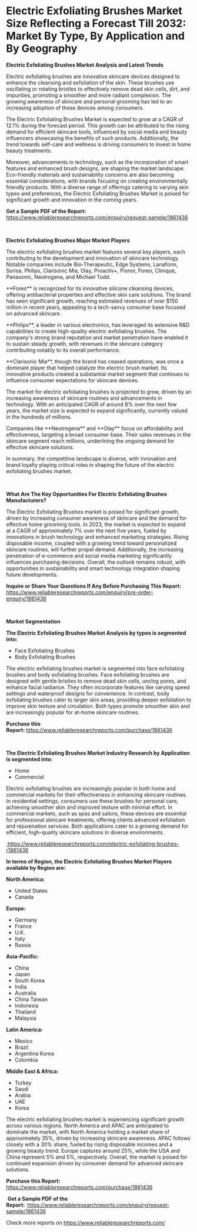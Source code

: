 <p><h1>Electric Exfoliating Brushes Market Size Reflecting a Forecast Till 2032: Market By Type, By Application and By Geography</h1></p><p><strong>Electric Exfoliating Brushes Market Analysis and Latest Trends</strong></p>
<p><p>Electric exfoliating brushes are innovative skincare devices designed to enhance the cleansing and exfoliation of the skin. These brushes use oscillating or rotating bristles to effectively remove dead skin cells, dirt, and impurities, promoting a smoother and more radiant complexion. The growing awareness of skincare and personal grooming has led to an increasing adoption of these devices among consumers.</p><p>The Electric Exfoliating Brushes Market is expected to grow at a CAGR of 12.1% during the forecast period. This growth can be attributed to the rising demand for efficient skincare tools, influenced by social media and beauty influencers showcasing the benefits of such products. Additionally, the trend towards self-care and wellness is driving consumers to invest in home beauty treatments.</p><p>Moreover, advancements in technology, such as the incorporation of smart features and enhanced brush designs, are shaping the market landscape. Eco-friendly materials and sustainability concerns are also becoming essential considerations, with brands focusing on creating environmentally friendly products. With a diverse range of offerings catering to varying skin types and preferences, the Electric Exfoliating Brushes Market is poised for significant growth and innovation in the coming years.</p></p>
<p><strong>Get a Sample PDF of the Report:&nbsp;</strong> <a href="https://www.reliableresearchreports.com/enquiry/request-sample/1861436?utm_campaign=2119&utm_medium=2&utm_source=Github&utm_content=ia&utm_term=10022025&utm_id=electric-exfoliating-brushes">https://www.reliableresearchreports.com/enquiry/request-sample/1861436</a></p>
<p>&nbsp;</p>
<p><strong>Electric Exfoliating Brushes Major Market Players</strong></p>
<p><p>The electric exfoliating brushes market features several key players, each contributing to the development and innovation of skincare technology. Notable companies include Bio-Therapeutic, Edge Systems, Lanaform, Sorisa, Philips, Clarisonic Mia, Olay, Proactiv+, Pixnor, Foreo, Clinique, Panasonic, Neutrogena, and Michael Todd.</p><p>**Foreo** is recognized for its innovative silicone cleansing devices, offering antibacterial properties and effective skin care solutions. The brand has seen significant growth, reaching estimated revenues of over $150 million in recent years, appealing to a tech-savvy consumer base focused on advanced skincare.</p><p>**Philips**, a leader in various electronics, has leveraged its extensive R&D capabilities to create high-quality electric exfoliating brushes. The company's strong brand reputation and market penetration have enabled it to sustain steady growth, with revenues in the skincare category contributing notably to its overall performance.</p><p>**Clarisonic Mia**, though the brand has ceased operations, was once a dominant player that helped catalyze the electric brush market. Its innovative products created a substantial market segment that continues to influence consumer expectations for skincare devices.</p><p>The market for electric exfoliating brushes is projected to grow, driven by an increasing awareness of skincare routines and advancements in technology. With an anticipated CAGR of around 8% over the next few years, the market size is expected to expand significantly, currently valued in the hundreds of millions.</p><p>Companies like **Neutrogena** and **Olay** focus on affordability and effectiveness, targeting a broad consumer base. Their sales revenues in the skincare segment reach millions, underlining the ongoing demand for effective skincare solutions.</p><p>In summary, the competitive landscape is diverse, with innovation and brand loyalty playing critical roles in shaping the future of the electric exfoliating brushes market.</p></p>
<p>&nbsp;</p>
<p><strong>What Are The Key Opportunities For Electric Exfoliating Brushes Manufacturers?</strong></p>
<p><p>The Electric Exfoliating Brushes market is poised for significant growth, driven by increasing consumer awareness of skincare and the demand for effective home grooming tools. In 2023, the market is expected to expand at a CAGR of approximately 7% over the next five years, fueled by innovations in brush technology and enhanced marketing strategies. Rising disposable income, coupled with a growing trend toward personalized skincare routines, will further propel demand. Additionally, the increasing penetration of e-commerce and social media marketing significantly influences purchasing decisions. Overall, the outlook remains robust, with opportunities in sustainability and smart technology integration shaping future developments.</p></p>
<p><strong>Inquire or Share Your Questions If Any Before Purchasing This Report:</strong> <a href="https://www.reliableresearchreports.com/enquiry/pre-order-enquiry/1861436?utm_campaign=2119&utm_medium=2&utm_source=Github&utm_content=ia&utm_term=10022025&utm_id=electric-exfoliating-brushes">https://www.reliableresearchreports.com/enquiry/pre-order-enquiry/1861436</a></p>
<p>&nbsp;</p>
<p><strong>Market Segmentation</strong></p>
<p><strong>The Electric Exfoliating Brushes Market Analysis by types is segmented into:</strong></p>
<p><ul><li>Face Exfoliating Brushes</li><li>Body Exfoliating Brushes</li></ul></p>
<p><p>The electric exfoliating brushes market is segmented into face exfoliating brushes and body exfoliating brushes. Face exfoliating brushes are designed with gentle bristles to remove dead skin cells, unclog pores, and enhance facial radiance. They often incorporate features like varying speed settings and waterproof designs for convenience. In contrast, body exfoliating brushes cater to larger skin areas, providing deeper exfoliation to improve skin texture and circulation. Both types promote smoother skin and are increasingly popular for at-home skincare routines.</p></p>
<p><strong>Purchase this Report:&nbsp;</strong><a href="https://www.reliableresearchreports.com/purchase/1861436?utm_campaign=2119&utm_medium=2&utm_source=Github&utm_content=ia&utm_term=10022025&utm_id=electric-exfoliating-brushes">https://www.reliableresearchreports.com/purchase/1861436</a></p>
<p>&nbsp;</p>
<p><strong>The Electric Exfoliating Brushes Market Industry Research by Application is segmented into:</strong></p>
<p><ul><li>Home</li><li>Commercial</li></ul></p>
<p><p>Electric exfoliating brushes are increasingly popular in both home and commercial markets for their effectiveness in enhancing skincare routines. In residential settings, consumers use these brushes for personal care, achieving smoother skin and improved texture with minimal effort. In commercial markets, such as spas and salons, these devices are essential for professional skincare treatments, offering clients advanced exfoliation and rejuvenation services. Both applications cater to a growing demand for efficient, high-quality skincare solutions in diverse environments.</p></p>
<p><a href="https://www.reliableresearchreports.com/electric-exfoliating-brushes-r1861436?utm_campaign=2119&utm_medium=2&utm_source=Github&utm_content=ia&utm_term=10022025&utm_id=electric-exfoliating-brushes">&nbsp;https://www.reliableresearchreports.com/electric-exfoliating-brushes-r1861436</a></p>
<p><strong>In terms of Region, the Electric Exfoliating Brushes Market Players available by Region are:</strong></p>
<p>
    <p> <strong> North America: </strong>
        <ul>
            <li>United States</li>
            <li>Canada</li>
        </ul>
        </p> 
    <p> <strong> Europe: </strong>
        <ul>
            <li>Germany</li>
            <li>France</li>
            <li>U.K.</li>
            <li>Italy</li>
            <li>Russia</li>
        </ul>
        </p> 
    <p> <strong> Asia-Pacific: </strong>
        <ul>
            <li>China</li>
            <li>Japan</li>
            <li>South Korea</li>
            <li>India</li>
            <li>Australia</li>
            <li>China Taiwan</li>
            <li>Indonesia</li>
            <li>Thailand</li>
            <li>Malaysia</li>
        </ul>
        </p> 
    <p> <strong> Latin America: </strong>
        <ul>
            <li>Mexico</li>
            <li>Brazil</li>
            <li>Argentina Korea</li>
            <li>Colombia</li>
        </ul>
        </p> 
    <p> <strong> Middle East & Africa: </strong>
        <ul>
            <li>Turkey</li>
            <li>Saudi</li>
            <li>Arabia</li>
            <li>UAE</li>
            <li>Korea</li>
        </ul>
    </p>
    </p>
<p><p>The electric exfoliating brushes market is experiencing significant growth across various regions. North America and APAC are anticipated to dominate the market, with North America holding a market share of approximately 35%, driven by increasing skincare awareness. APAC follows closely with a 30% share, fueled by rising disposable incomes and a growing beauty trend. Europe captures around 25%, while the USA and China represent 5% and 5%, respectively. Overall, the market is poised for continued expansion driven by consumer demand for advanced skincare solutions.</p></p>
<p><strong>Purchase this Report: </strong><a href="https://www.reliableresearchreports.com/purchase/1861436?utm_campaign=2119&utm_medium=2&utm_source=Github&utm_content=ia&utm_term=10022025&utm_id=electric-exfoliating-brushes">https://www.reliableresearchreports.com/purchase/1861436</a></p>
<p>&nbsp;<strong>Get a Sample PDF of the Report:&nbsp;&nbsp;</strong><a href="https://www.reliableresearchreports.com/enquiry/request-sample/1861436?utm_campaign=2119&utm_medium=2&utm_source=Github&utm_content=ia&utm_term=10022025&utm_id=electric-exfoliating-brushes">https://www.reliableresearchreports.com/enquiry/request-sample/1861436</a></p>
<p><strong></strong></p>
<p>Check more reports on <a href="https://www.reliableresearchreports.com/?utm_campaign=2119&utm_medium=2&utm_source=Github&utm_content=ia&utm_term=10022025&utm_id=electric-exfoliating-brushes">https://www.reliableresearchreports.com/</a></p>